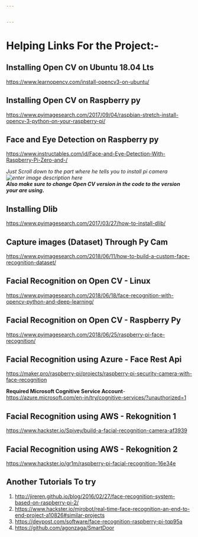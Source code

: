 ```yaml
---


---
```


<h1 id="helping-links-for-the-project-">Helping Links For the Project:-</h1>
<h2 id="installing-open-cv-on-ubuntu-18.04-lts">Installing Open CV on Ubuntu 18.04 Lts</h2>
<p><a href="https://www.learnopencv.com/install-opencv3-on-ubuntu/">https://www.learnopencv.com/install-opencv3-on-ubuntu/</a></p>
<h2 id="installing-open-cv-on-raspberry-py">Installing Open CV on Raspberry py</h2>
<p><a href="https://www.pyimagesearch.com/2017/09/04/raspbian-stretch-install-opencv-3-python-on-your-raspberry-pi/">https://www.pyimagesearch.com/2017/09/04/raspbian-stretch-install-opencv-3-python-on-your-raspberry-pi/</a></p>
<h2 id="face-and-eye-detection-on-raspberry-py">Face and Eye Detection on Raspberry py</h2>
<p><a href="https://www.instructables.com/id/Face-and-Eye-Detection-With-Raspberry-Pi-Zero-and-/">https://www.instructables.com/id/Face-and-Eye-Detection-With-Raspberry-Pi-Zero-and-/</a></p>
<p><em>Just Scroll down to the part where he tells you to install pi camera<img src="https://lh3.googleusercontent.com/CHRMS0RGkVC8zU5ot_zz9j0Uk8ljQhfXEnn6EADmoKG_zIiGVt7jBFmh3q0RTS20FfQlJSUkurlK1A" alt="enter image description here" title="Here"></em><br>
<em><strong>Also make sure to change Open CV version in the code to the version your are using.</strong></em></p>
<h2 id="installing-dlib">Installing Dlib</h2>
<p><a href="https://www.pyimagesearch.com/2017/03/27/how-to-install-dlib/">https://www.pyimagesearch.com/2017/03/27/how-to-install-dlib/</a></p>
<h2 id="capture-images-dataset-through-py-cam">Capture images (Dataset) Through Py Cam</h2>
<p><a href="https://www.pyimagesearch.com/2018/06/11/how-to-build-a-custom-face-recognition-dataset/">https://www.pyimagesearch.com/2018/06/11/how-to-build-a-custom-face-recognition-dataset/</a></p>
<h2 id="facial-recognition-on-open-cv---linux">Facial Recognition on Open CV - Linux</h2>
<p><a href="https://www.pyimagesearch.com/2018/06/18/face-recognition-with-opencv-python-and-deep-learning/">https://www.pyimagesearch.com/2018/06/18/face-recognition-with-opencv-python-and-deep-learning/</a></p>
<h2 id="facial-recognition-on-open-cv---raspberry-py">Facial Recognition on Open CV - Raspberry Py</h2>
<p><a href="https://www.pyimagesearch.com/2018/06/25/raspberry-pi-face-recognition/">https://www.pyimagesearch.com/2018/06/25/raspberry-pi-face-recognition/</a></p>
<h2 id="facial-recognition-using-azure---face-rest-api">Facial Recognition using Azure - Face Rest Api</h2>
<p><a href="https://maker.pro/raspberry-pi/projects/raspberry-pi-security-camera-with-face-recognition">https://maker.pro/raspberry-pi/projects/raspberry-pi-security-camera-with-face-recognition</a></p>
<p><strong>Required Microsoft Cognitive Service Account</strong>- <a href="https://azure.microsoft.com/en-in/try/cognitive-services/?unauthorized=1">https://azure.microsoft.com/en-in/try/cognitive-services/?unauthorized=1</a></p>
<h2 id="facial-recognition-using-aws---rekognition-1">Facial Recognition using AWS - Rekognition 1</h2>
<p><a href="https://www.hackster.io/Spivey/build-a-facial-recognition-camera-af3939">https://www.hackster.io/Spivey/build-a-facial-recognition-camera-af3939</a></p>
<h2 id="facial-recognition-using-aws---rekognition-2">Facial Recognition using AWS - Rekognition 2</h2>
<p><a href="https://www.hackster.io/gr1m/raspberry-pi-facial-recognition-16e34e">https://www.hackster.io/gr1m/raspberry-pi-facial-recognition-16e34e</a></p>
<h2 id="another-tutorials-to-try">Another Tutorials To try</h2>
<ol>
<li><a href="http://jireren.github.io/blog/2016/02/27/face-recognition-system-based-on-raspberry-pi-2/">http://jireren.github.io/blog/2016/02/27/face-recognition-system-based-on-raspberry-pi-2/</a></li>
<li><a href="https://www.hackster.io/mjrobot/real-time-face-recognition-an-end-to-end-project-a10826#similar-projects">https://www.hackster.io/mjrobot/real-time-face-recognition-an-end-to-end-project-a10826#similar-projects</a></li>
<li><a href="https://devpost.com/software/face-recognition-raspberry-pi-tqp95a">https://devpost.com/software/face-recognition-raspberry-pi-tqp95a</a></li>
<li><a href="https://github.com/agonzaga/SmartDoor">https://github.com/agonzaga/SmartDoor</a></li>
</ol>

